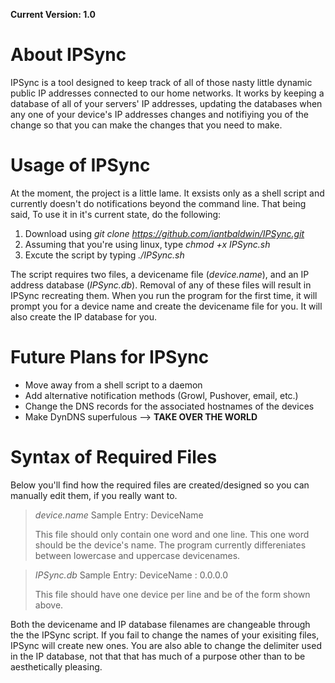 **Current Version: 1.0**

About IPSync
============
IPSync is a tool designed to keep track of all of those nasty little dynamic
public IP addresses connected to our home networks. It works by keeping a 
database of all of your servers' IP addresses, updating the databases when
any one of your device's IP addresses changes and notifiying you of the 
change so that you can make the changes that you need to make.

Usage of IPSync
===============
At the moment, the project is a little lame. It exsists only as a shell script
and currently doesn't do notifications beyond the command line. That being said,
To use it in it's current state, do the following:

1. Download using *git clone https://github.com/iantbaldwin/IPSync.git*
2. Assuming that you're using linux, type *chmod +x IPSync.sh*
3. Excute the script by typing *./IPSync.sh*

The script requires two files, a devicename file (*device.name*), and an IP
address database (*IPSync.db*). Removal of any of these files will result in 
IPSync recreating them. When you run the program for the first time, it will 
prompt you for a device name and create the devicename file for you. It will 
also create the IP database for you.

Future Plans for IPSync
=======================
- Move away from a shell script to a daemon
- Add alternative notification methods (Growl, Pushover, email, etc.)
- Change the DNS records for the associated hostnames of the devices
- Make DynDNS superfulous --> **TAKE OVER THE WORLD**

Syntax of Required Files
========================
Below you'll find how the required files are created/designed so you can manually
edit them, if you really want to.
> *device.name*
> Sample Entry:
> DeviceName
>
> This file should only contain one word and one line. This one word should be the
> device's name. The program currently differeniates between lowercase and uppercase
> devicenames.

>  *IPSync.db*
> Sample Entry:
> DeviceName : 0.0.0.0
> 
> This file should have one device per line and be of the form shown above.

Both the devicename and IP database filenames are changeable through the the IPSync
script. If you fail to change the names of your exisiting files, IPSync will create
new ones. You are also able to change the delimiter used in the IP database, not that
that has much of a purpose other than to be aesthetically pleasing.
